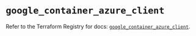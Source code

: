 # `google_container_azure_client`

Refer to the Terraform Registry for docs: [`google_container_azure_client`](https://registry.terraform.io/providers/hashicorp/google-beta/6.11.2/docs/resources/google_container_azure_client).
